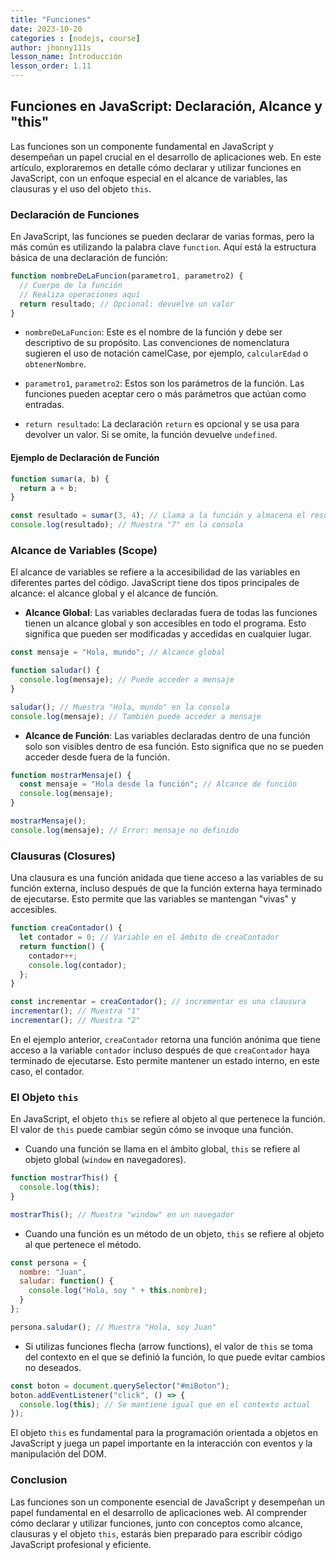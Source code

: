 ```yaml
---
title: "Funciones"
date: 2023-10-20
categories : [nodejs, course]
author: jhonny111s
lesson_name: Introducción
lesson_order: 1.11
---
```


## Funciones en JavaScript: Declaración, Alcance y "this"

Las funciones son un componente fundamental en JavaScript y desempeñan un papel crucial en el desarrollo de aplicaciones web. En este artículo, exploraremos en detalle cómo declarar y utilizar funciones en JavaScript, con un enfoque especial en el alcance de variables, las clausuras y el uso del objeto `this`.

### Declaración de Funciones

En JavaScript, las funciones se pueden declarar de varias formas, pero la más común es utilizando la palabra clave `function`. Aquí está la estructura básica de una declaración de función:

```javascript
function nombreDeLaFuncion(parametro1, parametro2) {
  // Cuerpo de la función
  // Realiza operaciones aquí
  return resultado; // Opcional: devuelve un valor
}
```

- `nombreDeLaFuncion`: Este es el nombre de la función y debe ser descriptivo de su propósito. Las convenciones de nomenclatura sugieren el uso de notación camelCase, por ejemplo, `calcularEdad` o `obtenerNombre`.

- `parametro1`, `parametro2`: Estos son los parámetros de la función. Las funciones pueden aceptar cero o más parámetros que actúan como entradas.

- `return resultado`: La declaración `return` es opcional y se usa para devolver un valor. Si se omite, la función devuelve `undefined`.

#### Ejemplo de Declaración de Función

```javascript
function sumar(a, b) {
  return a + b;
}

const resultado = sumar(3, 4); // Llama a la función y almacena el resultado
console.log(resultado); // Muestra "7" en la consola
```

### Alcance de Variables (Scope)

El alcance de variables se refiere a la accesibilidad de las variables en diferentes partes del código. JavaScript tiene dos tipos principales de alcance: el alcance global y el alcance de función.

- **Alcance Global**: Las variables declaradas fuera de todas las funciones tienen un alcance global y son accesibles en todo el programa. Esto significa que pueden ser modificadas y accedidas en cualquier lugar.

```javascript
const mensaje = "Hola, mundo"; // Alcance global

function saludar() {
  console.log(mensaje); // Puede acceder a mensaje
}

saludar(); // Muestra "Hola, mundo" en la consola
console.log(mensaje); // También puede acceder a mensaje
```

- **Alcance de Función**: Las variables declaradas dentro de una función solo son visibles dentro de esa función. Esto significa que no se pueden acceder desde fuera de la función.

```javascript
function mostrarMensaje() {
  const mensaje = "Hola desde la función"; // Alcance de función
  console.log(mensaje);
}

mostrarMensaje();
console.log(mensaje); // Error: mensaje no definido
```

### Clausuras (Closures)

Una clausura es una función anidada que tiene acceso a las variables de su función externa, incluso después de que la función externa haya terminado de ejecutarse. Esto permite que las variables se mantengan "vivas" y accesibles.

```javascript
function creaContador() {
  let contador = 0; // Variable en el ámbito de creaContador
  return function() {
    contador++;
    console.log(contador);
  };
}

const incrementar = creaContador(); // incrementar es una clausura
incrementar(); // Muestra "1"
incrementar(); // Muestra "2"
```

En el ejemplo anterior, `creaContador` retorna una función anónima que tiene acceso a la variable `contador` incluso después de que `creaContador` haya terminado de ejecutarse. Esto permite mantener un estado interno, en este caso, el contador.

### El Objeto `this`

En JavaScript, el objeto `this` se refiere al objeto al que pertenece la función. El valor de `this` puede cambiar según cómo se invoque una función.

- Cuando una función se llama en el ámbito global, `this` se refiere al objeto global (`window` en navegadores).

```javascript
function mostrarThis() {
  console.log(this);
}

mostrarThis(); // Muestra "window" en un navegador
```

- Cuando una función es un método de un objeto, `this` se refiere al objeto al que pertenece el método.

```javascript
const persona = {
  nombre: "Juan",
  saludar: function() {
    console.log("Hola, soy " + this.nombre);
  }
};

persona.saludar(); // Muestra "Hola, soy Juan"
```

- Si utilizas funciones flecha (arrow functions), el valor de `this` se toma del contexto en el que se definió la función, lo que puede evitar cambios no deseados.

```javascript
const boton = document.querySelector("#miBoton");
boton.addEventListener("click", () => {
  console.log(this); // Se mantiene igual que en el contexto actual
});
```

El objeto `this` es fundamental para la programación orientada a objetos en JavaScript y juega un papel importante en la interacción con eventos y la manipulación del DOM.

### Conclusion

Las funciones son un componente esencial de JavaScript y desempeñan un papel fundamental en el desarrollo de aplicaciones web. Al comprender cómo declarar y utilizar funciones, junto con conceptos como alcance, clausuras y el objeto `this`, estarás bien preparado para escribir código JavaScript profesional y eficiente.